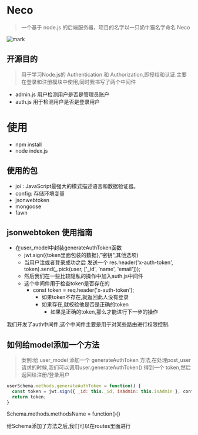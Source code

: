 # Neco

> 一个基于 node.js 的后端服务器，项目的名字以一只奶牛猫名字命名 Neco

![mark](http://q6auazi5s.bkt.clouddn.com/blog/20200228/nfxXpyCcdPA5.jpg?imageslim)

## 开源目的

> 用于学习Node.js的 Authentication 和 Authorization,即授权和认证.主要在登录和注册模块中使用,同时我书写了两个中间件 

- admin.js 用户检测用户是否是管理员账户
- auth.js  用于检测用户是否是登录用户

# 使用 

- npm install 
- node index.js

## 使用的包

- joi : JavaScript最强大的模式描述语言和数据验证器。
- config: 存储环境变量
- jsonwebtoken
- mongoose
- fawn



## jsonwebtoken 使用指南

- 在user_model中封装generateAuthToken函数
    - jwt.sign({token里面包装的数据},"密钥",其他选项)
    - 当用户注或者登录成功之后 发送一个 res.header('x-auth-token', token).send(_.pick(user, ['_id', 'name', 'email']));
    - 然后我们在一些比较隐私的操作中加入auth.js中间件
    - 这个中间件用于检查token是否存在的
        - const token = req.header('x-auth-token');
            - 如果token不存在,就返回此人没有登录
            - 如果存在,就校验他是否是正确的token
                - 如果是正确的token,那么才能进行下一步的操作

我们开发了auth中间件,这个中间件主要是用于对某些路由进行权限控制.

## 如何给model添加一个方法

> 案例:给 user_model 添加一个 generateAuthToken 方法,在处理post_user请求的时候,我们可以调用user.generateAuthToken() 得到一个 token,然后返回给注册/登录用户

```js
userSchema.methods.generateAuthToken = function() { 
  const token = jwt.sign({ _id: this._id, isAdmin: this.isAdmin }, config.get('jwtPrivateKey'));
  return token;
}
```

Schema.methods.methodsName = function(){} 

给Schema添加了方法之后,我们可以在routes里面进行